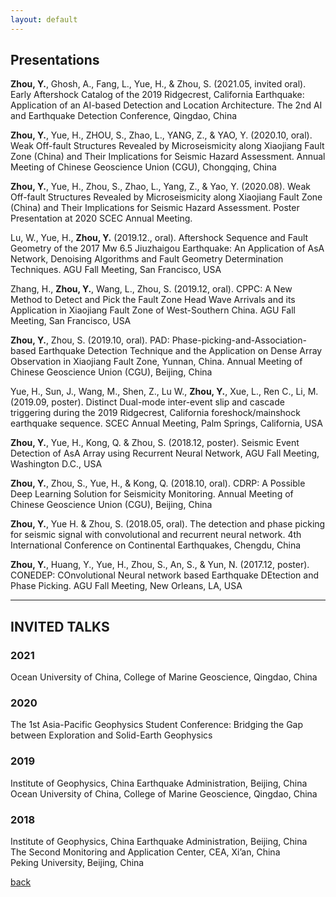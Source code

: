 ```yaml
---
layout: default
---
```

## Presentations
**Zhou, Y.**, Ghosh, A., Fang, L., Yue, H., & Zhou, S. (2021.05, invited oral). Early Aftershock Catalog of the 2019 Ridgecrest, California Earthquake: Application of an AI-based Detection and Location Architecture. The 2nd AI and Earthquake Detection Conference, Qingdao, China

**Zhou, Y.**, Yue, H., ZHOU, S., Zhao, L., YANG, Z., & YAO, Y. (2020.10, oral). Weak Off-fault Structures Revealed by Microseismicity along Xiaojiang Fault Zone (China) and Their Implications for Seismic Hazard Assessment. Annual Meeting of Chinese Geoscience Union (CGU), Chongqing, China

**Zhou, Y.**, Yue, H., Zhou, S., Zhao, L., Yang, Z., & Yao, Y. (2020.08). Weak Off-fault Structures Revealed by Microseismicity along Xiaojiang Fault Zone (China) and Their Implications for Seismic Hazard Assessment. Poster Presentation at 2020 SCEC Annual Meeting.

Lu, W., Yue, H., **Zhou, Y.** (2019.12., oral). Aftershock Sequence and Fault Geometry of the 2017 Mw 6.5 Jiuzhaigou Earthquake: An Application of AsA Network, Denoising Algorithms and Fault Geometry Determination Techniques. AGU Fall Meeting, San Francisco, USA

Zhang, H., **Zhou, Y.**, Wang, L., Zhou, S. (2019.12, oral). CPPC: A New Method to Detect and Pick the Fault Zone Head Wave Arrivals and its Application in Xiaojiang Fault Zone of West-Southern China. AGU Fall Meeting, San Francisco, USA

**Zhou, Y.**, Zhou, S. (2019.10, oral). PAD: Phase-picking-and-Association-based Earthquake Detection Technique and the Application on Dense Array Observation in Xiaojiang Fault Zone, Yunnan, China. Annual Meeting of Chinese Geoscience Union (CGU), Beijing, China

Yue, H., Sun, J., Wang, M., Shen, Z., Lu W., **Zhou, Y.**, Xue, L., Ren C., Li, M. (2019.09, poster). Distinct Dual-mode inter-event slip and cascade triggering during the 2019 Ridgecrest, California foreshock/mainshock earthquake sequence. SCEC Annual Meeting, Palm Springs, California, USA

**Zhou, Y.**, Yue, H., Kong, Q. & Zhou, S. (2018.12, poster). Seismic Event Detection of AsA Array using Recurrent Neural Network, AGU Fall Meeting, Washington D.C., USA

**Zhou, Y.**, Zhou, S., Yue, H., & Kong, Q. (2018.10, oral). CDRP: A Possible Deep Learning Solution for Seismicity Monitoring. Annual Meeting of Chinese Geoscience Union (CGU), Beijing, China

**Zhou, Y.**, Yue H. & Zhou, S. (2018.05, oral). The detection and phase picking for seismic signal with convolutional and recurrent neural network. 4th International Conference on Continental Earthquakes, Chengdu, China

**Zhou, Y.**, Huang, Y., Yue, H., Zhou, S., An, S., & Yun, N. (2017.12, poster). CONEDEP: COnvolutional Neural network based Earthquake DEtection and Phase Picking. AGU Fall Meeting, New Orleans, LA, USA

* * *
## INVITED TALKS

### 2021
Ocean University of China, College of Marine Geoscience, Qingdao, China <br>

### 2020
The 1st Asia-Pacific Geophysics Student Conference: Bridging the Gap between Exploration and Solid-Earth Geophysics <br>

### 2019
Institute of Geophysics, China Earthquake Administration, Beijing, China <br>
Ocean University of China, College of Marine Geoscience, Qingdao, China <br>

### 2018
Institute of Geophysics, China Earthquake Administration, Beijing, China <br>
The Second Monitoring and Application Center, CEA, Xi’an, China <br>
Peking University, Beijing, China <br>

[back](./)